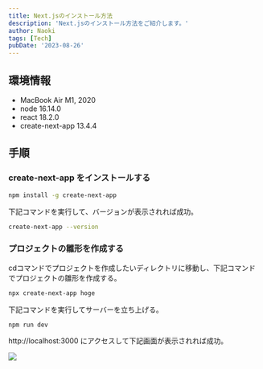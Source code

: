 ```yaml
---
title: Next.jsのインストール方法
description: 'Next.jsのインストール方法をご紹介します。'
author: Naoki
tags: [Tech]
pubDate: '2023-08-26'
---
```


## 環境情報

- MacBook Air M1, 2020
- node 16.14.0
- react 18.2.0
- create-next-app 13.4.4

## 手順

### create-next-app をインストールする

```bash
npm install -g create-next-app
```

下記コマンドを実行して、バージョンが表示されれば成功。

```bash
create-next-app --version
```

### プロジェクトの雛形を作成する

cdコマンドでプロジェクトを作成したいディレクトリに移動し、下記コマンドでプロジェクトの雛形を作成する。

```bash
npx create-next-app hoge
```

下記コマンドを実行してサーバーを立ち上げる。

```bash
npm run dev
```

http://localhost:3000 にアクセスして下記画面が表示されれば成功。

![](/images/blog/next-setup/01.png)
